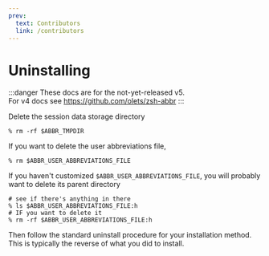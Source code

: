 ```yaml
---
prev:
  text: Contributors
  link: /contributors
---
```


# Uninstalling

:::danger
These docs are for the not-yet-released v5.  
For v4 docs see <https://github.com/olets/zsh-abbr>
:::

Delete the session data storage directory

```shell:no-line-numbers
% rm -rf $ABBR_TMPDIR
```

If you want to delete the user abbreviations file,

```shell:no-line-numbers
% rm $ABBR_USER_ABBREVIATIONS_FILE
```

If you haven't customized `$ABBR_USER_ABBREVIATIONS_FILE`, you will probably want to delete its parent directory

```shell:no-line-numbers
# see if there's anything in there
% ls $ABBR_USER_ABBREVIATIONS_FILE:h
# IF you want to delete it
% rm -rf $ABBR_USER_ABBREVIATIONS_FILE:h
```

Then follow the standard uninstall procedure for your installation method. This is typically the reverse of what you did to install.
